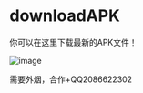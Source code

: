 # downloadAPK
你可以在这里下载最新的APK文件！

![image](https://github.com/SmokeJeason/downloadAPK/download1.png)


需要外烟，合作+QQ2086622302
